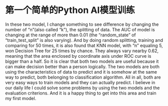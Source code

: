 # 第一个简单的Python AI模型训练

In these two model, I change something to see difference by changing the number of “n”(also
called “k”), the splitting of data. The AUC of model is changing at the range of more than 0.01 (the
“random_state” of “train_test_split” is also varying). And by doing random splitting, training and
comparing for 50 times, it is also found that KNN model, with “n” equaling 5, won Decision Tree for
25 times by chance. They always vary nearby 0.62, meaning that the area enclosed by coordinate axis
under ROC curve is bigger than a half. So it is clear that both two models are useful because it can
make decision better than a person logically. The two models are both using the characteristics of
data to predict and it is somehow at the same way to predict, both belonging to classification algorithm.
All in all, both are very easy ways to train models and they can actually predict. I believe in
our daily life I could solve some problems by using the two models and the evaluation criterions. And
it is a happy thing to get into this area and train my first model.